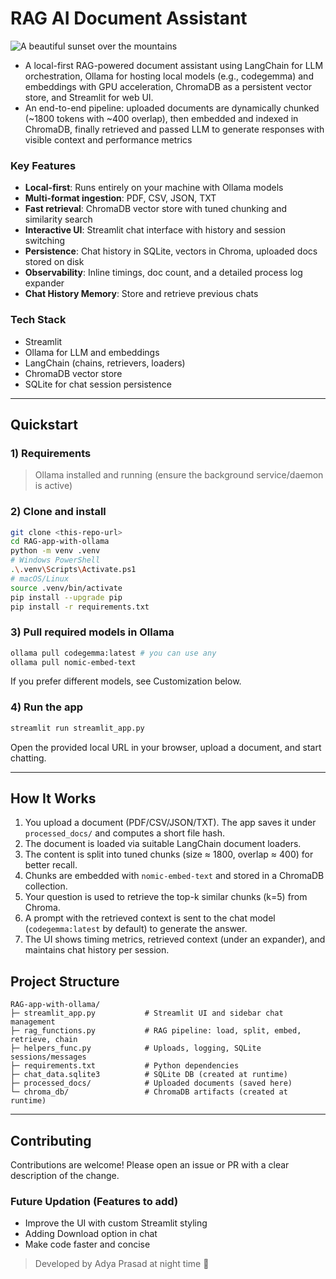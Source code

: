 # RAG AI Document Assistant

![A beautiful sunset over the mountains](https://i.postimg.cc/SxFH8jBJ/gfrgfrgrdgt.png "App Screenshot")

* A local-first RAG-powered document assistant using LangChain for LLM orchestration, Ollama for hosting local models (e.g., codegemma) and embeddings with GPU acceleration, ChromaDB as a persistent vector store, and Streamlit for web UI.
* An end-to-end pipeline: uploaded documents are dynamically chunked (~1800 tokens with ~400 overlap), then embedded and indexed in ChromaDB, finally retrieved and passed LLM to generate responses with visible context and performance metrics

### Key Features
- **Local-first**: Runs entirely on your machine with Ollama models
- **Multi-format ingestion**: PDF, CSV, JSON, TXT
- **Fast retrieval**: ChromaDB vector store with tuned chunking and similarity search
- **Interactive UI**: Streamlit chat interface with history and session switching
- **Persistence**: Chat history in SQLite, vectors in Chroma, uploaded docs stored on disk
- **Observability**: Inline timings, doc count, and a detailed process log expander
- **Chat History Memory**: Store and retrieve previous chats

### Tech Stack
- Streamlit
- Ollama for LLM and embeddings
- LangChain (chains, retrievers, loaders)
- ChromaDB vector store
- SQLite for chat session persistence

---

## Quickstart

### 1) Requirements
> Ollama installed and running (ensure the background service/daemon is active)

### 2) Clone and install
```bash
git clone <this-repo-url>
cd RAG-app-with-ollama
python -m venv .venv
# Windows PowerShell
.\.venv\Scripts\Activate.ps1
# macOS/Linux
source .venv/bin/activate
pip install --upgrade pip
pip install -r requirements.txt
```

### 3) Pull required models in Ollama
```bash
ollama pull codegemma:latest # you can use any
ollama pull nomic-embed-text
```

If you prefer different models, see Customization below.

### 4) Run the app
```bash
streamlit run streamlit_app.py
```

Open the provided local URL in your browser, upload a document, and start chatting.

---

## How It Works
1. You upload a document (PDF/CSV/JSON/TXT). The app saves it under `processed_docs/` and computes a short file hash.
2. The document is loaded via suitable LangChain document loaders.
3. The content is split into tuned chunks (size ≈ 1800, overlap ≈ 400) for better recall.
4. Chunks are embedded with `nomic-embed-text` and stored in a ChromaDB collection.
5. Your question is used to retrieve the top-k similar chunks (k=5) from Chroma.
6. A prompt with the retrieved context is sent to the chat model (`codegemma:latest` by default) to generate the answer.
7. The UI shows timing metrics, retrieved context (under an expander), and maintains chat history per session.


## Project Structure
```text
RAG-app-with-ollama/
├─ streamlit_app.py           # Streamlit UI and sidebar chat management
├─ rag_functions.py           # RAG pipeline: load, split, embed, retrieve, chain
├─ helpers_func.py            # Uploads, logging, SQLite sessions/messages
├─ requirements.txt           # Python dependencies
├─ chat_data.sqlite3          # SQLite DB (created at runtime)
├─ processed_docs/            # Uploaded documents (saved here)
└─ chroma_db/                 # ChromaDB artifacts (created at runtime)
```

---

## Contributing
Contributions are welcome! Please open an issue or PR with a clear description of the change.

### Future Updation (Features to add)
* Improve the UI with custom Streamlit styling
* Adding Download option in chat
* Make code faster and concise

> Developed by Adya Prasad at night time 💫
